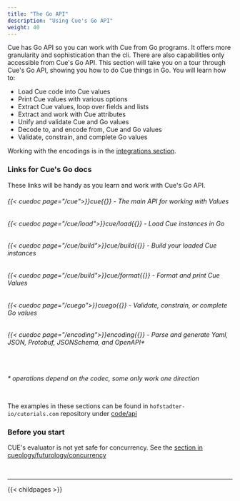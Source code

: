 ```yaml
---
title: "The Go API"
description: "Using Cue's Go API"
weight: 40
---
```


Cue has Go API so you can  work with Cue from Go programs.
It offers more granularity and sophistication than the cli.
There are also capabilities only accessible from Cue's Go API.
This section will take you on a tour through
Cue's Go API, showing you how to do Cue things in Go.
You will learn how to:

- Load Cue code into Cue values
- Print Cue values with various options
- Extract Cue values, loop over fields and lists
- Extract and work with Cue attributes
- Unify and validate Cue and Go values
- Decode to, and encode from, Cue and Go values
- Validate, constrain, and complete Go values

Working with the encodings is in the [integrations section](/integrations).


### Links for Cue's Go docs

These links will be handy as you learn and work with Cue's Go API.

###### {{< cuedoc page="/cue">}}cue{{</cuedoc>}} - The main API for working with Values
###### {{< cuedoc page="/cue/load">}}cue/load{{</cuedoc>}} - Load Cue instances in Go
###### {{< cuedoc page="/cue/build">}}cue/build{{</cuedoc>}} - Build your loaded Cue instances
###### {{< cuedoc page="/cue/build">}}cue/format{{</cuedoc>}} - Format and print Cue Values
###### {{< cuedoc page="/cuego">}}cuego{{</cuedoc>}} - Validate, constrain, or complete Go values
###### {{< cuedoc page="/encoding">}}encoding{{</cuedoc>}} - Parse and generate Yaml, JSON, Protobuf, JSONSchema, and OpenAPI*

<br>

_\* operations depend on the codec, some only work one direction_


<br>

The examples in these sections can be found in `hofstadter-io/cutorials.com` repository
under [code/api](https://github.com/hofstadter-io/cuetorials/tree/main/code/api)


### Before you start

CUE's evaluator is not yet safe for concurrency. See the
[section in cueology/futurology/concurrency](/cueology/futurology/concurrency/)

<br>

---

{{< childpages >}}
